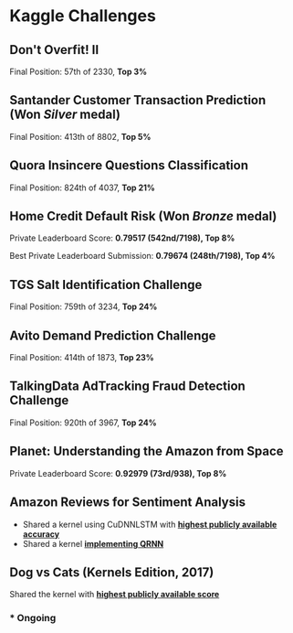 # Kaggle Challenges

## Don't Overfit! II
Final Position: 57th of 2330, **Top 3%**

## Santander Customer Transaction Prediction (Won _Silver_ medal)
Final Position: 413th of 8802, **Top 5%**

## Quora Insincere Questions Classification
Final Position: 824th of 4037, **Top 21%**

## Home Credit Default Risk (Won _Bronze_ medal)
Private Leaderboard Score: **0.79517 (542nd/7198), Top 8%**

Best Private Leaderboard Submission: **0.79674 (248th/7198), Top 4%**

## TGS Salt Identification Challenge
Final Position: 759th of 3234, **Top 24%**

## Avito Demand Prediction Challenge
Final Position: 414th of 1873, **Top 23%**

## TalkingData AdTracking Fraud Detection Challenge
Final Position: 920th of 3967, **Top 24%**

## Planet: Understanding the Amazon from Space
Private Leaderboard Score: **0.92979 (73rd/938), Top 8%**

## Amazon Reviews for Sentiment Analysis
+ Shared a kernel using CuDNNLSTM with **[highest publicly available accuracy](https://www.kaggle.com/anshulrai/cudnnlstm-implementation-93-7-accuracy)**
+ Shared a kernel **[implementing QRNN](https://www.kaggle.com/anshulrai/preprocessing-qrnn-no-transfer-learning)**

## Dog vs Cats (Kernels Edition, 2017)
Shared the kernel with **[highest publicly available score](https://www.kaggle.com/anshulrai/using-fastai-in-kaggle-kernel)**

### * Ongoing
